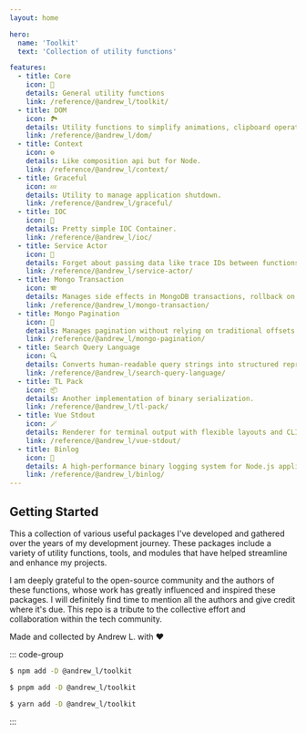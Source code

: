 ```yaml
---
layout: home

hero:
  name: 'Toolkit'
  text: 'Collection of utility functions'

features:
  - title: Core
    icon: 🚀
    details: General utility functions
    link: /reference/@andrew_l/toolkit/
  - title: DOM
    icon: 🏞️
    details: Utility functions to simplify animations, clipboard operations, and smooth scrolling.
    link: /reference/@andrew_l/dom/
  - title: Context
    icon: ⚙️
    details: Like composition api but for Node.
    link: /reference/@andrew_l/context/
  - title: Graceful
    icon: 💤
    details: Utility to manage application shutdown.
    link: /reference/@andrew_l/graceful/
  - title: IOC
    icon: 🚢
    details: Pretty simple IOC Container.
    link: /reference/@andrew_l/ioc/
  - title: Service Actor
    icon: 🪪
    details: Forget about passing data like trace IDs between functions.
    link: /reference/@andrew_l/service-actor/
  - title: Mongo Transaction
    icon: 🪗
    details: Manages side effects in MongoDB transactions, rollback on failure and preventing duplicates on retries.
    link: /reference/@andrew_l/mongo-transaction/
  - title: Mongo Pagination
    icon: 📜
    details: Manages pagination without relying on traditional offsets.
    link: /reference/@andrew_l/mongo-pagination/
  - title: Search Query Language
    icon: 🔍
    details: Converts human-readable query strings into structured representations.
    link: /reference/@andrew_l/search-query-language/
  - title: TL Pack
    icon: 📦
    details: Another implementation of binary serialization.
    link: /reference/@andrew_l/tl-pack/
  - title: Vue Stdout
    icon: 🪄
    details: Renderer for terminal output with flexible layouts and CLI components.
    link: /reference/@andrew_l/vue-stdout/
  - title: Binlog
    icon: 📝
    details: A high-performance binary logging system for Node.js applications.
    link: /reference/@andrew_l/binlog/
---
```


## Getting Started

This a collection of various useful packages I've developed and gathered over the years of my development journey. These packages include a variety of utility functions, tools, and modules that have helped streamline and enhance my projects.

I am deeply grateful to the open-source community and the authors of these functions, whose work has greatly influenced and inspired these packages. I will definitely find time to mention all the authors and give credit where it's due. This repo is a tribute to the collective effort and collaboration within the tech community.

Made and collected by Andrew L. with ❤️

::: code-group

```sh [npm]
$ npm add -D @andrew_l/toolkit
```

```sh [pnpm]
$ pnpm add -D @andrew_l/toolkit
```

```sh [yarn]
$ yarn add -D @andrew_l/toolkit
```

:::
